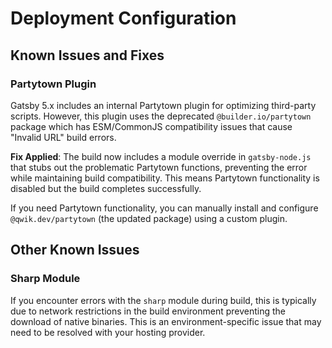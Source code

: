 # Deployment Configuration

## Known Issues and Fixes

### Partytown Plugin

Gatsby 5.x includes an internal Partytown plugin for optimizing third-party scripts. However, this plugin uses the deprecated `@builder.io/partytown` package which has ESM/CommonJS compatibility issues that cause "Invalid URL" build errors.

**Fix Applied**: The build now includes a module override in `gatsby-node.js` that stubs out the problematic Partytown functions, preventing the error while maintaining build compatibility. This means Partytown functionality is disabled but the build completes successfully.

If you need Partytown functionality, you can manually install and configure `@qwik.dev/partytown` (the updated package) using a custom plugin.

## Other Known Issues

### Sharp Module

If you encounter errors with the `sharp` module during build, this is typically due to network restrictions in the build environment preventing the download of native binaries. This is an environment-specific issue that may need to be resolved with your hosting provider.
